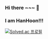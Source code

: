 ### Hi there ~~~ 👋
### I am HanHoon!!!

[![Solved.ac 프로필](http://mazassumnida.wtf/api/v2/generate_badge?boj=han_hoon)](https://solved.ac/han_hoon)
<!--
**HoonSikE/HoonSikE** is a ✨ _special_ ✨ repository because its `README.md` (this file) appears on your GitHub profile.

Here are some ideas to get you started:

- 🔭 I’m currently working on ...
- 🌱 I’m currently learning ...
- 👯 I’m looking to collaborate on ...
- 🤔 I’m looking for help with ...
- 💬 Ask me about ...
- 📫 How to reach me: ...
- 😄 Pronouns: ...
- ⚡ Fun fact: ...
-->
